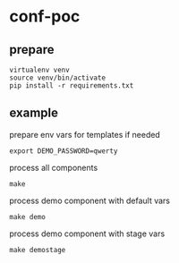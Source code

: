 # conf-poc

## prepare

```
virtualenv venv
source venv/bin/activate
pip install -r requirements.txt
```

## example

prepare env vars for templates if needed

```
export DEMO_PASSWORD=qwerty
```

process all components

```
make
```

process demo component with default vars

```
make demo
```

process demo component with stage vars

```
make demostage
```
